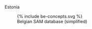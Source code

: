 Estonia
<figure>
  {% include be-concepts.svg %}
  <figcaption>Belgian SAM database (simplified)</figcaption>
</figure>
